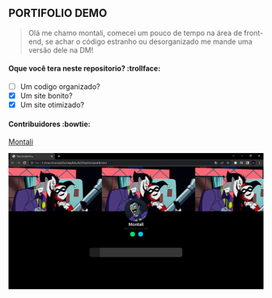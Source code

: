 ## PORTIFOLIO DEMO 
> Olá me chamo montali, comecei um pouco de tempo na área de front-end, se achar o código estranho ou desorganizado me mande uma versão dele na DM!

#### Oque você tera neste repositorio? :trollface:
- [ ] Um codigo organizado?
- [x] Um site bonito?
- [x] Um site otimizado?

#### Contribuidores :bowtie:
 [Montali](https://github.com/mnlyx/) 

![This is an image](html/cap.png)
